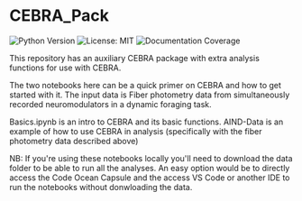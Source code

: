 # CEBRA_Pack

![Python Version](https://img.shields.io/badge/python-3.9.7%2B-blue)
![License: MIT](https://img.shields.io/badge/License-MIT-yellow.svg)
![Documentation Coverage](https://img.shields.io/badge/documentation-100%25-brightgreen)

This repository has an auxiliary CEBRA package with extra analysis functions for use with CEBRA.

The two notebooks here can be a quick primer on CEBRA and how to get started with it. The input data is Fiber photometry data from simultaneously recorded neuromodulators in a dynamic foraging task.

Basics.ipynb is an intro to CEBRA and its basic functions.
AIND-Data is an example of how to use CEBRA in analysis (specifically with the fiber photometry data described above)


NB: If you're using these notebooks locally you'll need to download the data folder to be able to run all the analyses. An easy option would be to directly access the Code Ocean Capsule and the access VS Code or another IDE to run the notebooks without donwloading the data.
